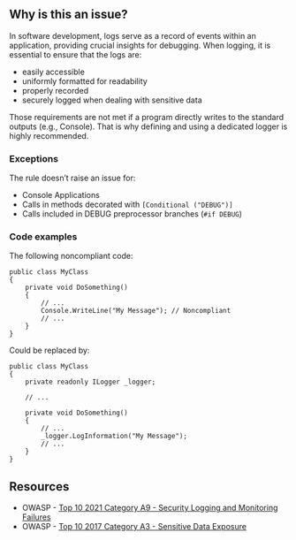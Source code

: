 ## Why is this an issue?

In software development, logs serve as a record of events within an application, providing crucial insights for debugging. When logging, it is
essential to ensure that the logs are:

-  easily accessible
-  uniformly formatted for readability
-  properly recorded
-  securely logged when dealing with sensitive data

Those requirements are not met if a program directly writes to the standard outputs (e.g., Console). That is why defining and using a dedicated
logger is highly recommended.

### Exceptions

The rule doesn’t raise an issue for:

-  Console Applications
-  Calls in methods decorated with `[Conditional ("DEBUG")]`
-  Calls included in DEBUG preprocessor branches (`#if DEBUG`)

### Code examples

The following noncompliant code:

    public class MyClass
    {
        private void DoSomething()
        {
            // ...
            Console.WriteLine("My Message"); // Noncompliant
            // ...
        }
    }

Could be replaced by:

    public class MyClass
    {
        private readonly ILogger _logger;
    
        // ...
    
        private void DoSomething()
        {
            // ...
            _logger.LogInformation("My Message");
            // ...
        }
    }

## Resources

-  OWASP - [Top 10 2021 Category A9 - Security Logging and
  Monitoring Failures](https://owasp.org/Top10/A09_2021-Security_Logging_and_Monitoring_Failures/)
-  OWASP - [Top 10 2017 Category A3 - Sensitive Data
  Exposure](https://www.owasp.org/www-project-top-ten/2017/A3_2017-Sensitive_Data_Exposure)
